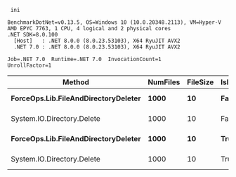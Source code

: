 ```
 ini

BenchmarkDotNet=v0.13.5, OS=Windows 10 (10.0.20348.2113), VM=Hyper-V
AMD EPYC 7763, 1 CPU, 4 logical and 2 physical cores
.NET SDK=8.0.100
  [Host]   : .NET 8.0.0 (8.0.23.53103), X64 RyuJIT AVX2
  .NET 7.0 : .NET 8.0.0 (8.0.23.53103), X64 RyuJIT AVX2

Job=.NET 7.0  Runtime=.NET 7.0  InvocationCount=1  
UnrollFactor=1  

```

|                               Method | NumFiles | FileSize | IsInsideDirectory |     Mean |   Error |  StdDev |   Median |
|------------------------------------- |--------- |--------- |------------------ |---------:|--------:|--------:|---------:|
| **ForceOps.Lib.FileAndDirectoryDeleter** |     **1000** |       **10** |             **False** | **109.1 ms** | **2.15 ms** | **5.50 ms** | **107.1 ms** |
|           System.IO.Directory.Delete |     1000 |       10 |             False | 106.4 ms | 2.09 ms | 1.86 ms | 106.8 ms |
| **ForceOps.Lib.FileAndDirectoryDeleter** |     **1000** |       **10** |              **True** | **201.4 ms** | **3.80 ms** | **4.38 ms** | **199.9 ms** |
|           System.IO.Directory.Delete |     1000 |       10 |              True | 199.8 ms | 3.68 ms | 2.88 ms | 199.2 ms |

